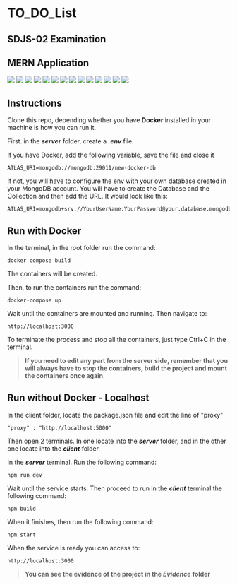 # **TO_DO_List**
## **SDJS-02 Examination**
## MERN Application

![](https://img.shields.io/badge/MongoDB-4EA94B?style=for-the-badge&logo=mongodb&logoColor=white) ![](https://img.shields.io/badge/Express.js-404D59?style=for-the-badge) ![](https://img.shields.io/badge/React-20232A?style=for-the-badge&logo=react&logoColor=61DAFB) ![](https://img.shields.io/badge/Node.js-43853D?style=for-the-badge&logo=node.js&logoColor=white) ![](https://img.shields.io/badge/JavaScript-323330?style=for-the-badge&logo=javascript&logoColor=F7DF1E) ![](https://img.shields.io/badge/dev.to-0A0A0A?style=for-the-badge&logo=devdotto&logoColor=white) ![](https://img.shields.io/badge/Jest-323330?style=for-the-badge&logo=Jest&logoColor=white) ![](https://img.shields.io/badge/CSS-239120?&style=for-the-badge&logo=css3&logoColor=white) ![](https://img.shields.io/badge/GIT-E44C30?style=for-the-badge&logo=git&logoColor=white) ![](https://img.shields.io/badge/freecodecamp-27273D?style=for-the-badge&logo=freecodecamp&logoColor=white) ![](https://img.shields.io/badge/Udemy-EC5252?style=for-the-badge&logo=Udemy&logoColor=white) ![](https://img.shields.io/badge/Visual_Studio_Code-0078D4?style=for-the-badge&logo=visual%20studio%20code&logoColor=white
) ![](https://img.shields.io/badge/Docker-2CA5E0?style=for-the-badge&logo=docker&logoColor=white) ![](https://img.shields.io/badge/Material%20UI-007FFF?style=for-the-badge&logo=mui&logoColor=white) 


## **Instructions**

Clone this repo, depending whether you have **Docker** installed in your machine is how you can run it.

First. in the **_server_** folder, create a **_.env_** file.

If you have Docker, add the following variable, save the file and close it
```
ATLAS_URI=mongodb://mongodb:29011/new-docker-db
```

If not, you will have to configure the env with your own database created in your MongoDB account. You will have to create the Database and the Collection and then add the URL. It would look like this:
```
ATLAS_URI=mongodb+srv://YourUserName:YourPassword@your.database.mongodb.net/
```


## Run with Docker
In the terminal, in the root folder run the command:
```
docker compose build
```

The containers will be created.

Then, to run the containers run the command:
```
docker-compose up
```

Wait until the containers are mounted and running. Then navigate to:
```
http://localhost:3000
```

To terminate the process and stop all the containers, just type Ctrl+C in the terminal.

>**If you need to edit any part from the server side, remember that you will always have to stop the containers, build the project and mount the containers once again.**

## Run without Docker - Localhost

In the client folder, locate the package.json file and edit the line of "proxy"

```
"proxy" : "http://localhost:5000"
```

Then open 2 terminals. In one locate into the **_server_** folder, and in the other one locate into the **_client_** folder. 

In the **_server_** terminal. Run the following command:
```
npm run dev
```

Wait until the service starts. Then proceed to run in the **_client_** terminal the following command:
```
npm build
```

When it finishes, then run the following command:
```
npm start
```
When the service is ready you can access to:
```
http://localhost:3000
```

>**You can see the evidence of the project in the _Evidence_ folder**

